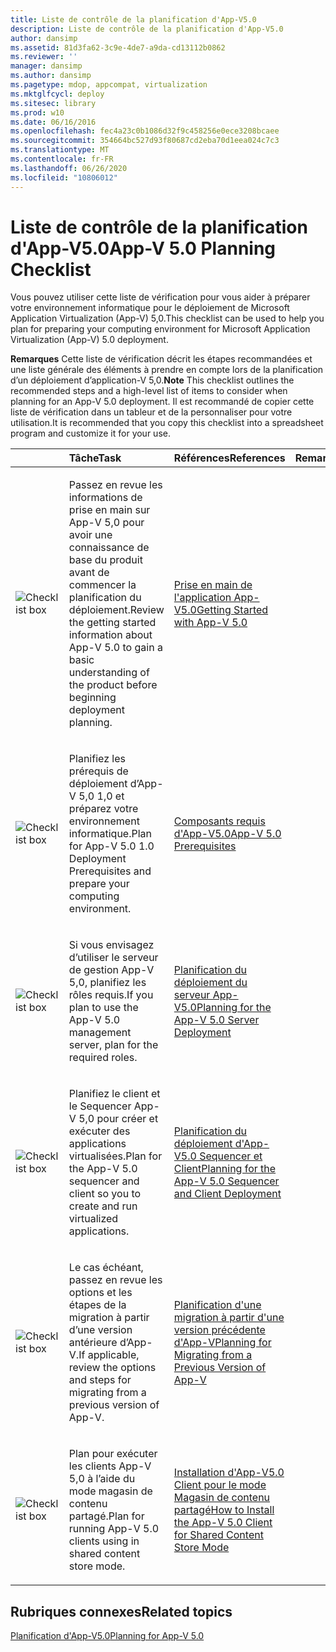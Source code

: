 ```yaml
---
title: Liste de contrôle de la planification d'App-V5.0
description: Liste de contrôle de la planification d'App-V5.0
author: dansimp
ms.assetid: 81d3fa62-3c9e-4de7-a9da-cd13112b0862
ms.reviewer: ''
manager: dansimp
ms.author: dansimp
ms.pagetype: mdop, appcompat, virtualization
ms.mktglfcycl: deploy
ms.sitesec: library
ms.prod: w10
ms.date: 06/16/2016
ms.openlocfilehash: fec4a23c0b1086d32f9c458256e0ece3208bcaee
ms.sourcegitcommit: 354664bc527d93f80687cd2eba70d1eea024c7c3
ms.translationtype: MT
ms.contentlocale: fr-FR
ms.lasthandoff: 06/26/2020
ms.locfileid: "10806012"
---
```

# <span data-ttu-id="f82e3-103">Liste de contrôle de la planification d'App-V5.0</span><span class="sxs-lookup"><span data-stu-id="f82e3-103">App-V 5.0 Planning Checklist</span></span>


<span data-ttu-id="f82e3-104">Vous pouvez utiliser cette liste de vérification pour vous aider à préparer votre environnement informatique pour le déploiement de Microsoft Application Virtualization (App-V) 5,0.</span><span class="sxs-lookup"><span data-stu-id="f82e3-104">This checklist can be used to help you plan for preparing your computing environment for Microsoft Application Virtualization (App-V) 5.0 deployment.</span></span>

<span data-ttu-id="f82e3-105">**Remarques**  Cette liste de vérification décrit les étapes recommandées et une liste générale des éléments à prendre en compte lors de la planification d’un déploiement d’application-V 5,0.</span><span class="sxs-lookup"><span data-stu-id="f82e3-105">**Note** This checklist outlines the recommended steps and a high-level list of items to consider when planning for an App-V 5.0 deployment.</span></span> <span data-ttu-id="f82e3-106">Il est recommandé de copier cette liste de vérification dans un tableur et de la personnaliser pour votre utilisation.</span><span class="sxs-lookup"><span data-stu-id="f82e3-106">It is recommended that you copy this checklist into a spreadsheet program and customize it for your use.</span></span>

 

<table>
<colgroup>
<col width="25%" />
<col width="25%" />
<col width="25%" />
<col width="25%" />
</colgroup>
<thead>
<tr class="header">
<th align="left"></th>
<th align="left"><span data-ttu-id="f82e3-107">Tâche</span><span class="sxs-lookup"><span data-stu-id="f82e3-107">Task</span></span></th>
<th align="left"><span data-ttu-id="f82e3-108">Références</span><span class="sxs-lookup"><span data-stu-id="f82e3-108">References</span></span></th>
<th align="left"><span data-ttu-id="f82e3-109">Remarques</span><span class="sxs-lookup"><span data-stu-id="f82e3-109">Notes</span></span></th>
</tr>
</thead>
<tbody>
<tr class="odd">
<td align="left"><img src="images/checklistbox.gif" alt="Checklist box" /></td>
<td align="left"><p><span data-ttu-id="f82e3-110">Passez en revue les informations de prise en main sur App-V 5,0 pour avoir une connaissance de base du produit avant de commencer la planification du déploiement.</span><span class="sxs-lookup"><span data-stu-id="f82e3-110">Review the getting started information about App-V 5.0 to gain a basic understanding of the product before beginning deployment planning.</span></span></p></td>
<td align="left"><p><a href="getting-started-with-app-v-50--rtm.md" data-raw-source="[Getting Started with App-V 5.0](getting-started-with-app-v-50--rtm.md)"><span data-ttu-id="f82e3-111">Prise en main de l'application App-V5.0</span><span class="sxs-lookup"><span data-stu-id="f82e3-111">Getting Started with App-V 5.0</span></span></a></p></td>
<td align="left"><p></p></td>
</tr>
<tr class="even">
<td align="left"><img src="images/checklistbox.gif" alt="Checklist box" /></td>
<td align="left"><p><span data-ttu-id="f82e3-112">Planifiez les prérequis de déploiement d’App-V 5,0 1,0 et préparez votre environnement informatique.</span><span class="sxs-lookup"><span data-stu-id="f82e3-112">Plan for App-V 5.0 1.0 Deployment Prerequisites and prepare your computing environment.</span></span></p></td>
<td align="left"><p><a href="app-v-50-prerequisites.md" data-raw-source="[App-V 5.0 Prerequisites](app-v-50-prerequisites.md)"><span data-ttu-id="f82e3-113">Composants requis d'App-V5.0</span><span class="sxs-lookup"><span data-stu-id="f82e3-113">App-V 5.0 Prerequisites</span></span></a></p></td>
<td align="left"><p></p></td>
</tr>
<tr class="odd">
<td align="left"><img src="images/checklistbox.gif" alt="Checklist box" /></td>
<td align="left"><p><span data-ttu-id="f82e3-114">Si vous envisagez d’utiliser le serveur de gestion App-V 5,0, planifiez les rôles requis.</span><span class="sxs-lookup"><span data-stu-id="f82e3-114">If you plan to use the App-V 5.0 management server, plan for the required roles.</span></span></p></td>
<td align="left"><p><a href="planning-for-the-app-v-50-server-deployment.md" data-raw-source="[Planning for the App-V 5.0 Server Deployment](planning-for-the-app-v-50-server-deployment.md)"><span data-ttu-id="f82e3-115">Planification du déploiement du serveur App-V5.0</span><span class="sxs-lookup"><span data-stu-id="f82e3-115">Planning for the App-V 5.0 Server Deployment</span></span></a></p></td>
<td align="left"><p></p></td>
</tr>
<tr class="even">
<td align="left"><img src="images/checklistbox.gif" alt="Checklist box" /></td>
<td align="left"><p><span data-ttu-id="f82e3-116">Planifiez le client et le Sequencer App-V 5,0 pour créer et exécuter des applications virtualisées.</span><span class="sxs-lookup"><span data-stu-id="f82e3-116">Plan for the App-V 5.0 sequencer and client so you to create and run virtualized applications.</span></span></p></td>
<td align="left"><p><a href="planning-for-the-app-v-50-sequencer-and-client-deployment.md" data-raw-source="[Planning for the App-V 5.0 Sequencer and Client Deployment](planning-for-the-app-v-50-sequencer-and-client-deployment.md)"><span data-ttu-id="f82e3-117">Planification du déploiement d'App-V5.0 Sequencer et Client</span><span class="sxs-lookup"><span data-stu-id="f82e3-117">Planning for the App-V 5.0 Sequencer and Client Deployment</span></span></a></p></td>
<td align="left"><p></p></td>
</tr>
<tr class="odd">
<td align="left"><img src="images/checklistbox.gif" alt="Checklist box" /></td>
<td align="left"><p><span data-ttu-id="f82e3-118">Le cas échéant, passez en revue les options et les étapes de la migration à partir d’une version antérieure d’App-V.</span><span class="sxs-lookup"><span data-stu-id="f82e3-118">If applicable, review the options and steps for migrating from a previous version of App-V.</span></span></p></td>
<td align="left"><p><a href="planning-for-migrating-from-a-previous-version-of-app-v.md" data-raw-source="[Planning for Migrating from a Previous Version of App-V](planning-for-migrating-from-a-previous-version-of-app-v.md)"><span data-ttu-id="f82e3-119">Planification d'une migration à partir d'une version précédente d'App-V</span><span class="sxs-lookup"><span data-stu-id="f82e3-119">Planning for Migrating from a Previous Version of App-V</span></span></a></p></td>
<td align="left"><p></p></td>
</tr>
<tr class="even">
<td align="left"><img src="images/checklistbox.gif" alt="Checklist box" /></td>
<td align="left"><p><span data-ttu-id="f82e3-120">Plan pour exécuter les clients App-V 5,0 à l’aide du mode magasin de contenu partagé.</span><span class="sxs-lookup"><span data-stu-id="f82e3-120">Plan for running App-V 5.0 clients using in shared content store mode.</span></span></p></td>
<td align="left"><p><a href="how-to-install-the-app-v-50-client-for-shared-content-store-mode.md" data-raw-source="[How to Install the App-V 5.0 Client for Shared Content Store Mode](how-to-install-the-app-v-50-client-for-shared-content-store-mode.md)"><span data-ttu-id="f82e3-121">Installation d'App-V5.0 Client pour le mode Magasin de contenu partagé</span><span class="sxs-lookup"><span data-stu-id="f82e3-121">How to Install the App-V 5.0 Client for Shared Content Store Mode</span></span></a></p></td>
<td align="left"><p></p></td>
</tr>
</tbody>
</table>

 






## <span data-ttu-id="f82e3-122">Rubriques connexes</span><span class="sxs-lookup"><span data-stu-id="f82e3-122">Related topics</span></span>


[<span data-ttu-id="f82e3-123">Planification d'App-V5.0</span><span class="sxs-lookup"><span data-stu-id="f82e3-123">Planning for App-V 5.0</span></span>](planning-for-app-v-50-rc.md)

 

 





